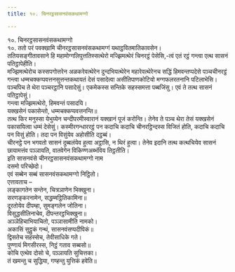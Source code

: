 ```yaml
---
title: १०. चिनरट्ठसासनवंसकथामग्गो

---
```

१०. चिनरट्ठसासनवंसकथामग्गो  
१०. ततो परं पवक्खामि चीनरट्ठसासनवंसकथामग्गं यथाट्ठवितमातिकावसेन।  
ततियसङ्गीतावसाने हि महामोग्गलिपुत्ततिस्सत्थेरो मज्झिमत्थेरं चिनरट्ठं पेसेसि,-त्वं एतं रट्ठं गन्त्वा एत्थ सासनं पतिट्ठापेहीति।  
मज्झिमत्थेरोच कस्सपगोत्तरेन अळकरेवत्थेरेन दुन्दभियत्थेरेन महारेवत्थेरेनच सद्धिं हिमवन्तप्पदेसे पञ्‍चचीनरट्ठं गन्त्वा धम्मचक्‍कप्पवत्तनसुत्तन्तकथायतं देसं पसादेत्वा असीतिपाणकोटियो मग्गफलरतनानि पटिलाभेसि। पञ्‍चपिच ते थेरा पञ्‍चरट्ठानि पसादेसुं। एकमेकस्स सन्तिके सहस्समत्ता पब्बजिंसु। एवं ते तत्थ सासनं पतिट्ठापेसुं।  
गन्त्वा मज्झिमत्थेरो, हिमवन्तं पसादयि।  
यक्खसेनं पकासेन्तो, धम्मचक्‍कप्पवत्तनन्ति॥  
तत्थ किर मनुस्सा येभुय्येन चन्दीपरमीस्वारानं यक्खानं पूजं करोन्ति। तेनेव ते पञ्‍च थेरा तेसं यक्खसेनं पकासयित्वा धम्मं देसेसुं। कस्मीरगन्धाररट्ठं पन कदाचि कदाचि चीनरट्ठिन्दस्स विजितं होति, कदाचि कदाचि पन विसुं होति। तदा पन विसुंयेव अहोसीति दट्ठब्बं।  
चीरनट्ठे पन भगवतो सासनं दुब्बलंयेव हुत्वा अट्ठासि, न थिरं हुत्वा। तेनेव इदानि तत्थ कत्थचियेव सासनं छायामत्तंव पञ्‍ञायति, वातवेगेन विकिण्णअब्भंविय तिट्ठतीति।  
इति सासनवंसे चीनरट्ठसासनवंसकथामग्गो नाम  
दसमो परिच्छेदो।  
एवं सब्बेन सब्बं सासनवंसकथामग्गो निट्ठितो।  
एत्तावताच –  
लङ्कागतेन सन्तेन, चित्रञाणेन भिक्खुना।  
सरणङ्करनामेन, सद्धम्मट्ठितिकामिना॥  
दूरतोयेव दीपम्हा, सुमङ्गलेन जोतिना।  
विसुद्धसीलिनाचेव, दीपन्तरट्ठभिक्खुना॥  
अञ्‍ञेहिचाभियाचितो, पञ्‍ञासामीति नामको।  
अकासिं सुट्ठुकं गन्थं, सासनवंसप्पदीपिकं॥  
द्विसतेच सहस्सेच, तेवीसाधिके गते।  
पुण्णायं मिगसीरस्स, निट्ठं गताव सब्बसो॥  
कोचि एत्थेव दोसो चे, पञ्‍ञायति सुचित्तका।  
तं खमन्तु च सुद्धिया, गण्हन्तु युत्तिकं हवेति॥  